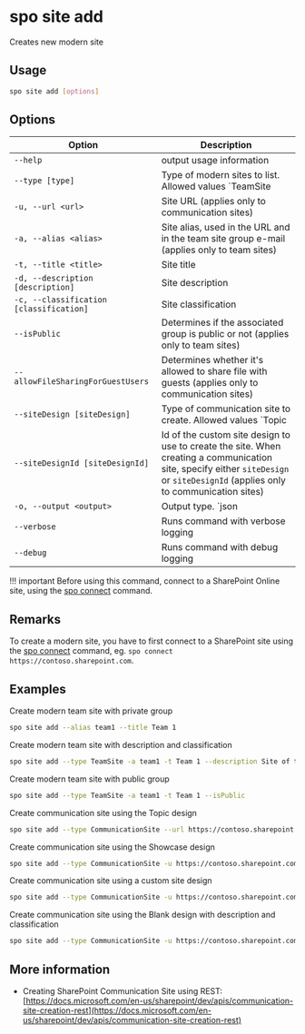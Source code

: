 # spo site add

Creates new modern site

## Usage

```sh
spo site add [options]
```

## Options

Option|Description
------|-----------
`--help`|output usage information
`--type [type]`|Type of modern sites to list. Allowed values `TeamSite|CommunicationSite`, default `TeamSite`
`-u, --url <url>`|Site URL (applies only to communication sites)
`-a, --alias <alias>`|Site alias, used in the URL and in the team site group e-mail (applies only to team sites)
`-t, --title <title>`|Site title
`-d, --description [description]`|Site description
`-c, --classification [classification]`|Site classification
`--isPublic`|Determines if the associated group is public or not (applies only to team sites)
`--allowFileSharingForGuestUsers`|Determines whether it's allowed to share file with guests (applies only to communication sites)
`--siteDesign [siteDesign]`|Type of communication site to create. Allowed values `Topic|Showcase|Blank`, default `Topic`. When creating a communication site, specify either `siteDesign` or `siteDesignId` (applies only to communication sites)
`--siteDesignId [siteDesignId]`|Id of the custom site design to use to create the site. When creating a communication site, specify either `siteDesign` or `siteDesignId` (applies only to communication sites)
`-o, --output <output>`|Output type. `json|text`. Default `text`
`--verbose`|Runs command with verbose logging
`--debug`|Runs command with debug logging

!!! important
    Before using this command, connect to a SharePoint Online site, using the [spo connect](../connect.md) command.

## Remarks

To create a modern site, you have to first connect to a SharePoint site using the [spo connect](../connect.md) command, eg. `spo connect https://contoso.sharepoint.com`.

## Examples

Create modern team site with private group

```sh
spo site add --alias team1 --title Team 1
```

Create modern team site with description and classification

```sh
spo site add --type TeamSite -a team1 -t Team 1 --description Site of team 1 --classification LBI
```

Create modern team site with public group

```sh
spo site add --type TeamSite -a team1 -t Team 1 --isPublic
```

Create communication site using the Topic design

```sh
spo site add --type CommunicationSite --url https://contoso.sharepoint.com/sites/marketing --title Marketing
```

Create communication site using the Showcase design

```sh
spo site add --type CommunicationSite -u https://contoso.sharepoint.com/sites/marketing -t Marketing --siteDesign Showcase
```

Create communication site using a custom site design

```sh
spo site add --type CommunicationSite -u https://contoso.sharepoint.com/sites/marketing -t Marketing --siteDesignId 99f410fe-dd79-4b9d-8531-f2270c9c621c
```

Create communication site using the Blank design with description and classification

```sh
spo site add --type CommunicationSite -u https://contoso.sharepoint.com/sites/marketing -t Marketing -d Site of the marketing department -c MBI --siteDesign Blank
```

## More information

- Creating SharePoint Communication Site using REST: [https://docs.microsoft.com/en-us/sharepoint/dev/apis/communication-site-creation-rest](https://docs.microsoft.com/en-us/sharepoint/dev/apis/communication-site-creation-rest)